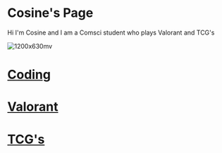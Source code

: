 # Cosine's Page

Hi I'm Cosine and I am a Comsci student who plays Valorant and TCG's

![1200x630mv](https://github.com/user-attachments/assets/18aa02cc-653f-4ba9-97a9-6cdeab78a3fc)

# [Coding](https://sineontan.github.io/Coding)

# [Valorant](https://sineontan.github.io/Valorant)

# [TCG's](https://sineontan.github.io/TCG)

